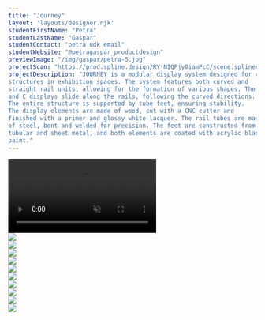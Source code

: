 ```yaml
---
title: "Journey"
layout: 'layouts/designer.njk'
studentFirstName: "Petra"
studentLastName: "Gaspar"
studentContact: "petra udk email"
studentWebsite: "@petragaspar_productdesign"
previewImage: "/img/gaspar/petra-5.jpg"
projectScan: "https://prod.spline.design/RYjNIQPjy0iamPcC/scene.splinecode"
projectDescription: "JOURNEY is a modular display system designed for creating rounded-shaped
structures in exhibition spaces. The system features both curved and
straight rail units, allowing for the formation of various shapes. The O
and C displays slide along the rails, following the curved directions.
The entire structure is supported by tube feet, ensuring stability.
The display elements are made of wood, cut with a CNC cutter and
finished with a primer and glossy white lacquer. The rail tubes are made
of steel, bent and welded for precision. The feet are constructed from
tubular and sheet metal, and both elements are coated with acrylic black
paint."
---
```


  <div class="span-2">
    <video controls muted loop>
      <source src="/img/gaspar/petra.webm" type="video/webm">
    </video>
  </div>
  <div class="span-1">
    <img src="/img/gaspar/petra-story-1.png">
  </div>
    <div class="span-1">
    <img src="/img/gaspar/petra-story-2.png">
  </div>
    <div class="span-1">
    <img src="/img/gaspar/petra-story-3.png">
  </div>
    <div class="span-1">
    <img src="/img/gaspar/petra-story-4.png">
  </div>
    <div class="span-1">
    <img src="/img/gaspar/petra-story-5.png">
  </div>
    <div class="span-1">
    <img src="/img/gaspar/petra-story-6.png">
  </div>
  <div class="span-2">
    <img src="/img/gaspar/petra-1.jpg">
  </div>
  <div class="span-1">
    <img src="/img/gaspar/petra-2.jpg">
  </div>
  <div class="span-1">
    <img src="/img/gaspar/petra-3.jpg">
  </div>
  <div class="span-2">
    <img src="/img/gaspar/petra-4.jpg">
  </div>